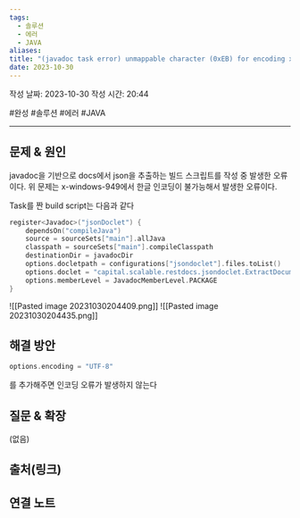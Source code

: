 ```yaml
---
tags:
  - 솔루션
  - 에러
  - JAVA
aliases: 
title: "(javadoc task error) unmappable character (0xEB) for encoding x-windows-949"
date: 2023-10-30
---
```

작성 날짜: 2023-10-30
작성 시간: 20:44

#완성 #솔루션 #에러 #JAVA 


----

## 문제 & 원인

javadoc을 기반으로 docs에서 json을 추출하는 빌드 스크립트를 작성 중 발생한 오류이다.
위 문제는 x-windows-949에서 한글 인코딩이 불가능해서 발생한 오류이다.

Task를 짠 build script는 다음과 같다

```kotlin
register<Javadoc>("jsonDoclet") {  
    dependsOn("compileJava")  
    source = sourceSets["main"].allJava  
    classpath = sourceSets["main"].compileClasspath  
    destinationDir = javadocDir  
    options.docletpath = configurations["jsondoclet"].files.toList()  
    options.doclet = "capital.scalable.restdocs.jsondoclet.ExtractDocumentationAsJsonDoclet"  
    options.memberLevel = JavadocMemberLevel.PACKAGE  
}
```

![[Pasted image 20231030204409.png]]
![[Pasted image 20231030204435.png]]
## 해결 방안
```kotlin
options.encoding = "UTF-8"  
```
를 추가해주면 인코딩 오류가 발생하지 않는다
## 질문 & 확장

(없음)

## 출처(링크)


## 연결 노트
